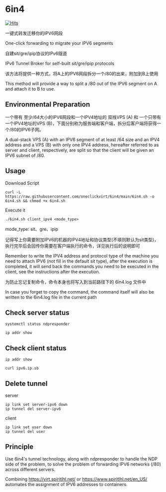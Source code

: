 # 6in4

[![Hits](https://hits.seeyoufarm.com/api/count/incr/badge.svg?url=https%3A%2F%2Fgithub.com%2Foneclickvirt%2F6in4&count_bg=%2379C83D&title_bg=%23555555&icon=&icon_color=%23E7E7E7&title=hits&edge_flat=false)](https://hits.seeyoufarm.com)

一键式转发迁移你的IPV6网段

One-click forwarding to migrate your IPV6 segments

自建sit/gre/ipip协议的IPv6隧道

IPv6 Tunnel Broker for self-built sit/gre/ipip protocols

该方法将提供一种方式，将A上的IPV6网段拆分一个/80的出来，附加到B上使用

This method will provide a way to split a /80 out of the IPV6 segment on A and attach it to B to use.

## Environmental Preparation

一个带有 至少/64大小的IPV6网段和一个IPV4地址的 双栈VPS (A) 和 一个只带有一个IPV4地址的VPS (B)，下面分别称为服务端和客户端，拆分后客户端将获得一个/80的IPV6子网。

A dual-stack VPS (A) with an IPV6 segment of at least /64 size and an IPV4 address and a VPS (B) with only one IPV4 address, hereafter referred to as server and client, respectively, are split so that the client will be given an IPV6 subnet of /80.

## Usage

Download Script

```
curl -L https://raw.githubusercontent.com/oneclickvirt/6in4/main/6in4.sh -o 6in4.sh && chmod +x 6in4.sh
```

Execute it

```
./6in4.sh client_ipv4 <mode_type> 
```

mode_type: sit、gre、ipip

记得写上你需要附加IPV6的机器的IPV4地址和协议类型(不填则默认为sit类型)，执行完毕后会回传你需要在客户端执行的命令，详见执行后的说明即可

Remember to write the IPV4 address and protocol type of the machine you need to attach IPV6 (not fill in the default sit type), after the execution is completed, it will send back the commands you need to be executed in the client, see the instructions after the execution.

为防止忘记复制命令，命令本身也将写入到当前路径下的 6in4.log 文件中

In case you forget to copy the command, the command itself will also be written to the 6in4.log file in the current path

## Check server status

```
systemctl status ndpresponder
```

```
ip addr show
```

## Check client status

```
ip addr show
```

```
curl ipv6.ip.sb
```

## Delete tunnel

server

```
ip link set server-ipv6 down
ip tunnel del server-ipv6
```

client

```
ip link set user down
ip tunnel del user
```

## Principle

Use 6in4's tunnel technology, along with ndpresponder to handle the NDP side of the problem, to solve the problem of forwarding IPV6 networks (/80) across different servers.

Combining https://virt.spiritlhl.net/ or https://www.spiritlhl.net/en_US/ automates the assignment of IPV6 addresses to containers.

